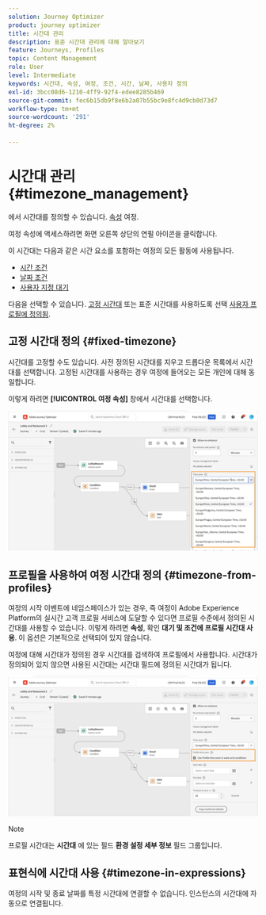 ```yaml
---
solution: Journey Optimizer
product: journey optimizer
title: 시간대 관리
description: 표준 시간대 관리에 대해 알아보기
feature: Journeys, Profiles
topic: Content Management
role: User
level: Intermediate
keywords: 시간대, 속성, 여정, 조건, 시간, 날짜, 사용자 정의
exl-id: 3bcc08d6-1210-4ff9-92f4-edee8285b469
source-git-commit: fec6b15db9f8e6b2a07b55bc9e8fc4d9cb0d73d7
workflow-type: tm+mt
source-wordcount: '291'
ht-degree: 2%

---
```


# 시간대 관리 {#timezone_management}

에서 시간대를 정의할 수 있습니다. [속성](../building-journeys/journey-properties.md#timezone) 여정.

여정 속성에 액세스하려면 화면 오른쪽 상단의 연필 아이콘을 클릭합니다.

이 시간대는 다음과 같은 시간 요소를 포함하는 여정의 모든 활동에 사용됩니다.

* [시간 조건](../building-journeys/condition-activity.md#time_condition)
* [날짜 조건](../building-journeys/condition-activity.md#date_condition)
* [사용자 지정 대기](../building-journeys/wait-activity.md#custom)

<!--
* [Fixed date wait](../building-journeys/wait-activity.md#fixed_date)
-->

다음을 선택할 수 있습니다. [고정 시간대](#fixed-timezone) 또는 표준 시간대를 사용하도록 선택 [사용자 프로필에 정의됨](#timezone-from-profiles).

## 고정 시간대 정의 {#fixed-timezone}

시간대를 고정할 수도 있습니다. 사전 정의된 시간대를 지우고 드롭다운 목록에서 시간대를 선택합니다. 고정된 시간대를 사용하는 경우 여정에 들어오는 모든 개인에 대해 동일합니다.

이렇게 하려면 **[!UICONTROL 여정 속성]** 창에서 시간대를 선택합니다.

![](assets/journey72.png)

## 프로필을 사용하여 여정 시간대 정의 {#timezone-from-profiles}

여정의 시작 이벤트에 네임스페이스가 있는 경우, 즉 여정이 Adobe Experience Platform의 실시간 고객 프로필 서비스에 도달할 수 있다면 프로필 수준에서 정의된 시간대를 사용할 수 있습니다. 이렇게 하려면 **속성**, 확인 **대기 및 조건에 프로필 시간대 사용**. 이 옵션은 기본적으로 선택되어 있지 않습니다.

여정에 대해 시간대가 정의된 경우 시간대를 검색하여 프로필에서 사용합니다. 시간대가 정의되어 있지 않으면 사용된 시간대는 시간대 필드에 정의된 시간대가 됩니다.

![](assets/journey73.png)

>[!NOTE]
>
>프로필 시간대는 **시간대** 에 있는 필드 **환경 설정 세부 정보** 필드 그룹입니다.

## 표현식에 시간대 사용 {#timezone-in-expressions}

여정의 시작 및 종료 날짜를 특정 시간대에 연결할 수 없습니다. 인스턴스의 시간대에 자동으로 연결됩니다.
